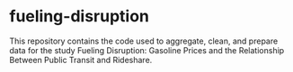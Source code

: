 # fueling-disruption

This repository contains the code used to aggregate, clean, and prepare data for the study Fueling Disruption: Gasoline Prices and the Relationship Between Public Transit and Rideshare.
